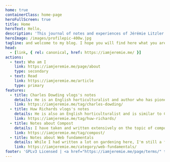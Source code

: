 ```yaml
---
home: true
containerClass: home-page
heroFullScreen: true
title: Home
heroText: Hello,
description: 'This journal of notes and experiences of Jérémie Litzler (available offline after installation) will provide a wide range of topics about sustainable living'
heroImage: /images/profilepic-400w.jpg
tagline: and welcome to my blog. I hope you will find here what you are looking for!
head:
  - [link, { rel: canonical, href: https://iamjeremie.me/ }]
actions:
  - text: Who am I
    link: https://iamjeremie.me/page/about
    type: secondary
  - text: Read
    link: https://iamjeremie.me/article
    type: primary
features:
  - title: Charles Dowding vlogs's notes
    details: He is an English horticulturalist and author who has pioneered modern no dig and organic soil management since 1983.
    link: https://iamjeremie.me/tag/charles-dowding/
  - title: Huw Richards vlogs's notes
    details: He is also an English horticulturalist and is similar to Charles in some ways while bringing other arguments about gardening and self-sufficiency in food.
    link: https://iamjeremie.me/tag/huw-richards/
  - title: Notes about Compost
    details: I have taken and written extensively on the topic of compost, thanks to Charles and Huw. This tag will bring you to all the articles on the topic.
    link: https://iamjeremie.me/tag/compost/
  - title: Notes about Web fundamentals
    details: While I had written a lot on gardening here, I'm still a full-time software engineer and I share a few review and experiences on the topic.
    link: https://iamjeremie.me/category/web-fundamentals/
footer: 'GPLv3 Licensed | <a href="https://iamjeremie.me/page/terms/" title="Read termes and conditions of this website">Terms</a>'
---
```

